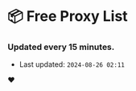# :package: Free Proxy List
### Updated every 15 minutes.

- Last updated: `2024-08-26 02:11`

:heart:
